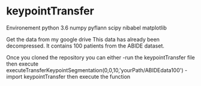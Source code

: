 # keypointTransfer


Environement
python 3.6
numpy
pyflann
scipy
nibabel
matplotlib

Get the data from my google drive
This data has already been decompressed. It contains 100 patients from the ABIDE dataset.

Once you cloned the repository you can either 
-run the keypointTransfer file then execute executeTransferKeypointSegmentation(0,0,10,'yourPath/ABIDEdata100')
-import keypointTransfer then execute the function

